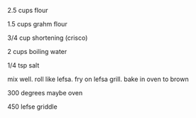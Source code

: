 2.5 cups flour

1.5 cups grahm flour

3/4 cup shortening (crisco)

2 cups boiling water

1/4 tsp salt

mix well. roll like lefsa. fry on lefsa grill. bake in oven to brown

300 degrees maybe oven

450 lefse griddle
